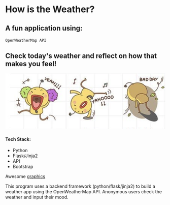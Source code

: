 # How is the Weather?

## A fun application using: 

```
OpenWeatherMap API 
```
## Check today's weather and reflect on how that makes you feel!

![Yay!](/img/yay.png)

#### Tech Stack:
* Python
* Flask/Jinja2
* API
* Bootstrap

Awesome [graphics](https://www.freelancer.com/u/scottp75)



This program uses a backend framework (python/flask/jinja2) to build a weather app using the OpenWeatherMap API. Anonymous users check the weather and input their mood.